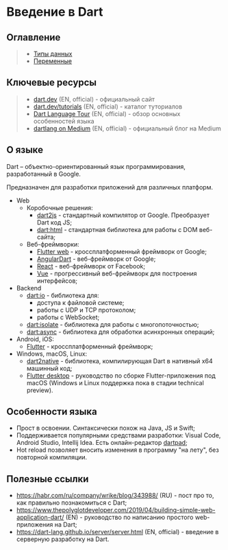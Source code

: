 # Введение в Dart

## Оглавление
> - [Типы данных](./data_types/data_types.md)
> - [Переменные](./variables/variables.md)

## Ключевые ресурсы
> - [dart.dev](https://dart.dev/) (EN, official) - официальный сайт
> - [dart.dev/tutorials](https://dart.dev/tutorials) (EN, official) - каталог туториалов
> - [Dart Language Tour](https://dart.dev/guides/language/language-tour) (EN, official) - обзор основных особенностей языка
> - [dartlang on Medium](https://medium.com/dartlang) (EN, official) - официальный блог на Medium

## О языке
Dart – объектно-ориентированный язык программирования, разработанный в Google.

Предназначен для разработки приложений для различных платформ.

- Web
    - Коробочные решения:
        - [dart2js](https://dart.dev/tools/dart2js) - стандартный компилятор от Google. Преобразует Dart код JS;
        - [dart:html](https://api.dart.dev/stable/2.7.2/dart-html/dart-html-library.html) - стандартная библиотека для работы с DOM веб-сайта;
    - Веб-фреймворки:
        - [Flutter web](https://flutter.dev/web) - кроссплатформенный фреймворк от Google;
        - [AngularDart](https://angulardart.dev/) - веб-фреймворк от Google;
        - [React](https://pub.dev/packages/react) - веб-фреймворк от Facebook;
        - [Vue](https://pub.dev/packages/vue) - прогрессивный веб-фреймворк для построения интерфейсов;
- Backend
   - [dart:io](https://api.dart.dev/stable/2.7.2/dart-io/dart-io-library.html) - библиотека для:
        - доступа к файловой системе;
        - работы с UDP и TCP протоколом;
        - работы с WebSocket;
   - [dart:isolate](https://api.dart.dev/stable/2.7.2/dart-isolate/dart-isolate-library.html) - библиотека для работы с многопоточностью;
   - [dart:async](https://api.flutter.dev/flutter/dart-async/dart-async-library.html) - библиотека для обработки асинхронных операций;
- Android, iOS:
    - [Flutter](https://flutter.dev/) - кроссплатформенный фреймворк;
- Windows, macOS, Linux:
    - [dart2native](https://dart.dev/tools/dart2native) - библиотека, компилирующая Dart в нативный х64 машинный код;
    - [Flutter desktop](https://flutter.dev/desktop) - руководство по сборке Flutter-приложения под macOS (Windows и Linux поддержка пока в стадии technical preview).
    
## Особенности языка
- Прост в освоении. Синтаксически похож на Java, JS и Swift;
- Поддерживается популярными средствами разработки: Visual Code, Android Studio, Intellij Idea. Есть онлайн-редактор [dartpad](https://dartpad.dev/);
- Hot reload позволяет вносить изменения в программу "на лету", без повторной компиляции.

## Полезные ссылки
- https://habr.com/ru/company/wrike/blog/343988/ (RU) - пост про то, как правильно познакомиться с Dart;
- https://www.thepolyglotdeveloper.com/2019/04/building-simple-web-application-dart/ (EN) - руководство по написанию простого web-приложения на Dart;
- https://dart-lang.github.io/server/server.html (EN, official) - введение в серверную разработку на Dart.